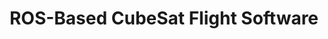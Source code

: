 ---
layout: page
title: ROS-Based CubeSat Flight Software
description: SmallSat 2020
img: assets/img/publication_preview/buckner2020novel.PNG
importance: 1
category: Research
related_publications: true
---